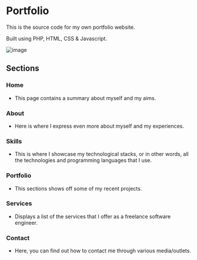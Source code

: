 # Portfolio
This is the source code for my own portfolio website.

Built using PHP, HTML, CSS & Javascript.

![image](https://github.com/AK1o9/portfolio/assets/96708800/a0c5c7da-35e1-4538-95fd-5146ed8c8362)

## Sections
### Home
- This page contains a summary about myself and my aims. 
### About
- Here is where I express even more about myself and my experiences.
### Skills
- This is where I showcase my technological stacks, or in other words, all the technologies and programming languages that I use.
### Portfolio
- This sections shows off some of my recent projects.
### Services
- Displays a list of the services that I offer as a freelance software engineer.
### Contact
- Here, you can find out how to contact me through various media/outlets.
